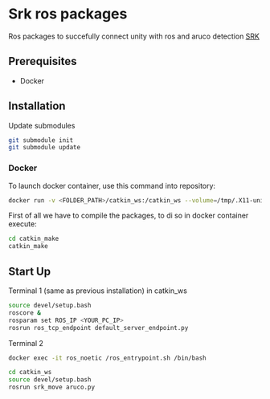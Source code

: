 # Srk ros packages

Ros packages to succefully connect unity with ros and aruco detection [SRK]

## Prerequisites
- Docker

## Installation
Update submodules
```sh
git submodule init
git submodule update
```

### Docker
To launch docker container, use this command into repository:
```sh
docker run -v <FOLDER_PATH>/catkin_ws:/catkin_ws --volume=/tmp/.X11-unix:/tmp/.X11-unix --volume=src/srk/models:/root/.gazebo --env="DISPLAY" --net=host -it --rm --name ros_noetic inigo183/ros_noetic:latest /bin/bash
```

First of all we have to compile the packages, to di so in docker container execute:

```sh
cd catkin_make
catkin_make
```

## Start Up

Terminal 1 (same as previous installation)
in catkin_ws
```sh
source devel/setup.bash
roscore &
rosparam set ROS_IP <YOUR_PC_IP>
rosrun ros_tcp_endpoint default_server_endpoint.py
```

Terminal 2
```sh
docker exec -it ros_noetic /ros_entrypoint.sh /bin/bash
```
```sh
cd catkin_ws
source devel/setup.bash
rosrun srk_move aruco.py
```


[SRK]: https://github.com/izarte/SRK

